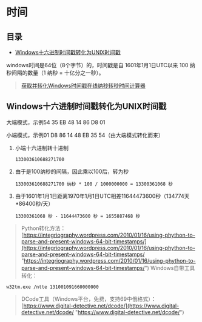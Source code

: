 # 时间

## 目录

-   [Windows十六进制时间戳转化为UNIX时间戳](#Windows十六进制时间戳转化为UNIX时间戳)

windows时间是64位（8个字节）的，时间戳是自 1601年1月1日UTC以来 100 纳秒间隔的数量（1 纳秒 = 十亿分之一秒）。

> [获取并转化Windows时间戳](https://www.epochconverter.com/ldap "获取并转化Windows时间戳")[在线纳秒转秒](https://convertlive.com/zh/u/转换/纳秒/自/秒#13300361068827170000 "在线纳秒转秒")[时间计算器](https://gadget.chienwen.net/x/time/timeCalculator "时间计算器")

## Windows十六进制时间戳转化为UNIX时间戳

大端模式，示例54 35 EB 48 14 86 D8 01

小端模式，示例01 D8 86 14 48 EB 35 54（由大端模式转化而来）

1.  小端十六进制转十进制
    ```纯文本
    133003610688271700
    ```
2.  由于是100纳秒的间隔，因此乘以100后，转为秒
    ```纯文本
    133003610688271700 纳秒 * 100 / 1000000000 = 13300361068 秒
    ```
3.  由于1601年1月1日距离1970年1月1日UTC相差11644473600秒（134774天\*86400秒/天）
    ```纯文本
    13300361068 秒 - 11644473600 秒 = 1655887468 秒
    ```

> Python转化方法：[https://integriography.wordpress.com/2010/01/16/using-phython-to-parse-and-present-windows-64-bit-timestamps/](https://integriography.wordpress.com/2010/01/16/using-phython-to-parse-and-present-windows-64-bit-timestamps/ "https://integriography.wordpress.com/2010/01/16/using-phython-to-parse-and-present-windows-64-bit-timestamps/")
> Windows自带工具转化：

```纯文本
w32tm.exe /ntte 131001091660000000
```

> DCode工具（Windows平台，免费，支持69中俄格式）：[https://www.digital-detective.net/dcode/](https://www.digital-detective.net/dcode/ "https://www.digital-detective.net/dcode/")
